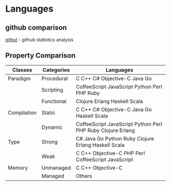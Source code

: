 # Languages

## github comparison

[githut](https://madnight.github.io/githut/#/) - github statistics analysis

## Property Comparison

|   Classes     |   Categories  |   Languages                                                   |
|---------------|---------------|---------------------------------------------------------------|
|   Paradigm    |   Procedural  |   C C++ C# Objective-C Java Go                                |
|               |   Scripting   |   CoffeeScript JavaScript Python Perl PHP Ruby                |
|               |   Functional  |   Clojure Erlang Haskell Scala                                |
|   Compilation |   Static      |   C C++ C# Objective-C Java Go Haskell Scala                  |
|               |   Dynamic     |   CoffeeScript JavaScript Python Perl PHP Ruby Clojure Erlang |
|   Type        |   Strong      |   C# Java Go Python Ruby Clojure Erlang Haskell Scala         |
|               |   Weak        |   C C++ Objective-C PHP Perl CoffeeScript JavaScript          |
|   Memory      |   Unmanaged   |   C C++ Objective-C                                           |
|               |   Managed     |   Others                                                      |

